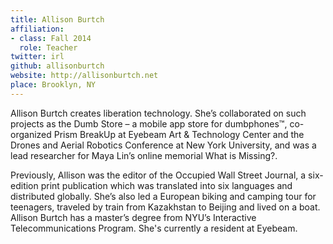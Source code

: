 ```yaml
---
title: Allison Burtch
affiliation:
- class: Fall 2014
  role: Teacher
twitter: irl
github: allisonburtch
website: http://allisonburtch.net
place: Brooklyn, NY
---
```

Allison Burtch creates liberation technology. She’s collaborated on such projects as the Dumb Store – a mobile app store for dumbphones™, co-organized Prism BreakUp at Eyebeam Art & Technology Center and the Drones and Aerial Robotics Conference at New York University, and was a lead researcher for Maya Lin’s online memorial What is Missing?.

Previously, Allison was the editor of the Occupied Wall Street Journal, a six-edition print publication which was translated into six languages and distributed globally. She’s also led a European biking and camping tour for teenagers, traveled by train from Kazakhstan to Beijing and lived on a boat. Allison Burtch has a master’s degree from NYU’s Interactive Telecommunications Program. She's currently a resident at Eyebeam.